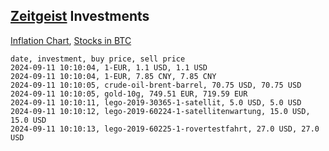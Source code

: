 ## [Zeitgeist](index.html) Investments

[Inflation Chart](https://inflationchart.com),
[Stocks in BTC](https://stonksinbtc.xyz/)

```
date, investment, buy price, sell price
2024-09-11 10:10:04, 1-EUR, 1.1 USD, 1.1 USD
2024-09-11 10:10:04, 1-EUR, 7.85 CNY, 7.85 CNY
2024-09-11 10:10:05, crude-oil-brent-barrel, 70.75 USD, 70.75 USD
2024-09-11 10:10:05, gold-10g, 749.51 EUR, 719.59 EUR
2024-09-11 10:10:11, lego-2019-30365-1-satellit, 5.0 USD, 5.0 USD
2024-09-11 10:10:12, lego-2019-60224-1-satellitenwartung, 15.0 USD, 15.0 USD
2024-09-11 10:10:13, lego-2019-60225-1-rovertestfahrt, 27.0 USD, 27.0 USD
```
